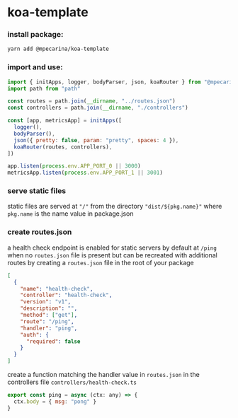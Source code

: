 # koa-template

### install package:

```sh
yarn add @mpecarina/koa-template
```

### import and use:

```js
import { initApps, logger, bodyParser, json, koaRouter } from "@mpecarina/koa-template"
import path from "path"

const routes = path.join(__dirname, "../routes.json")
const controllers = path.join(__dirname, "./controllers")

const [app, metricsApp] = initApps([
  logger(),
  bodyParser(),
  json({ pretty: false, param: "pretty", spaces: 4 }),
  koaRouter(routes, controllers),
])

app.listen(process.env.APP_PORT_0 || 3000)
metricsApp.listen(process.env.APP_PORT_1 || 3001)
```

### serve static files

static files are served at `"/"` from the directory `"dist/${pkg.name}"` where `pkg.name` is the name value in package.json

### create routes.json

a health check endpoint is enabled for static servers by default at `/ping` when no `routes.json` file is present but can be recreated with additional routes by creating a `routes.json` file in the root of your package

```json
[
  {
    "name": "health-check",
    "controller": "health-check",
    "version": "v1",
    "description": "",
    "method": ["get"],
    "route": "/ping",
    "handler": "ping",
    "auth": {
      "required": false
    }
  }
]
```

create a function matching the handler value in `routes.json` in the controllers file `controllers/health-check.ts`

```js
export const ping = async (ctx: any) => {
  ctx.body = { msg: "pong" }
}
```
